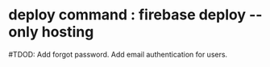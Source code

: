 # deploy command : firebase deploy --only hosting

#TDOD: 
Add forgot password.
Add email authentication for users.